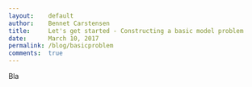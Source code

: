 ```yaml
---
layout:    default
author:    Bennet Carstensen
title:     Let's get started - Constructing a basic model problem
date:      March 10, 2017
permalink: /blog/basicproblem
comments:  true
---
```


Bla
